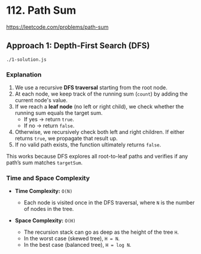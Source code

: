 # 112. Path Sum

https://leetcode.com/problems/path-sum

## Approach 1: Depth-First Search (DFS)
`./1-solution.js`

### Explanation
1. We use a recursive **DFS traversal** starting from the root node.  
2. At each node, we keep track of the running sum (`count`) by adding the current node's value.  
3. If we reach a **leaf node** (no left or right child), we check whether the running sum equals the target sum.  
   * If yes → return `true`.  
   * If no → return `false`.  
4. Otherwise, we recursively check both left and right children. If either returns `true`, we propagate that result up.  
5. If no valid path exists, the function ultimately returns `false`.

This works because DFS explores all root-to-leaf paths and verifies if any path’s sum matches `targetSum`.

### Time and Space Complexity

* **Time Complexity:** `O(N)`  
  * Each node is visited once in the DFS traversal, where `N` is the number of nodes in the tree.  

* **Space Complexity:** `O(H)`  
  * The recursion stack can go as deep as the height of the tree `H`.  
  * In the worst case (skewed tree), `H = N`.  
  * In the best case (balanced tree), `H = log N`.  
